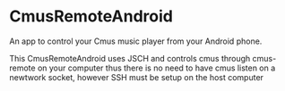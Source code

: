 # CmusRemoteAndroid

An app to control your Cmus music player from your Android phone.

This CmusRemoteAndroid uses JSCH and controls cmus through cmus-remote on your computer thus there is no need to have cmus listen on a newtwork socket, however SSH must be setup on the host computer
